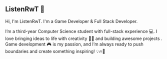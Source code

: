 ## ListenRwT 👋

Hi, I'm ListenRwT.
I'm a Game Developer & Full Stack Developer.

I’m a third-year Computer Science student with full-stack experience 💻. I love bringing ideas to life with creativity 🚀✨ and building awesome projects . Game development 🎮 is my passion, and I’m always ready to push boundaries and create something inspiring! 💡🔥🎨
